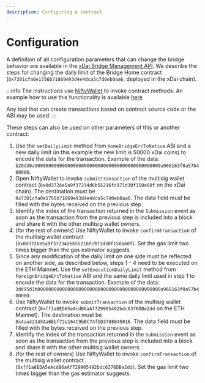 ```yaml
---
description: Configuring a contract
---
```


# Configuration

A definition of all configuration parameters that can change the bridge behavior are available in the [xDai Bridge Management API](/specs/bridges/contracts-management/management-api). We describe the steps for changing the daily limit of the Bridge Home contract (`0x7301cfa0e1756b71869e93d4e4dca5c7d0eb0aa6`, deployed in the xDai chain).

:::info
The instructions use [NiftyWallet](https://chrome.google.com/webstore/detail/nifty-wallet/jbdaocneiiinmjbjlgalhcelgbejmnid) to invoke contract methods. An example how to use this functionality is available [here](https://medium.com/poa-network/nifty-wallet-now-supports-interactions-with-smart-contracts-5e8c43c19e3a)

Any tool that can create transactions based on contract source code or the ABI may be used.
:::

These steps can also be used on other parameters of this or another contract:

1. Use the `setDailyLimit` method from `HomeBridgeErcToNative` ABI and a new daily limit (in this example the new limit is 50000 xDai coins) to encode the data for the transaction. Example of the data: `b20d30a9000000000000000000000000000000000000000000000a968163f0a57b400000`.
2. Open NiftyWallet to invoke `submitTransaction` of the multisig wallet contract (`0x0d3726e5a9f37234d6b55216fc971d30f150a60f` on the xDai chain). The destination must be `0x7301cfa0e1756b71869e93d4e4dca5c7d0eb0aa6`. The data field must be filled with the bytes received on the previous step.
3. Identify the index of the transaction returned in the `Submission` event as soon as the transaction from the previous step is included into a block and share it with the other multisig wallet owners.
4. (for the rest of owners) Use NiftyWallet to invoke `confirmTransaction` of the multisig wallet contract (`0x0d3726e5a9f37234d6b55216fc971d30f150a60f`). Set the gas limit two times bigger than the gas estimator suggests.
5. Since any modification of the daily limit on one side must be reflected on another side,  as described below, steps 1 - 4 need to be executed on the ETH Mainnet. Use the `setExecutionDailyLimit` method from `ForeignBridgeErcToNative` ABI and the same daily limit used in step 1 to encode the data for the transaction. Example of the data: `3dd95d1b000000000000000000000000000000000000000000000a968163f0a57b400000`.
6. Use NiftyWallet to invoke `submitTransaction` of the multisig wallet contract (`0xff1a8EDA5eAcdB6aAf729905492bdc6376DBe2dd` on the ETH Mainnet). The destination must be `0x4aa42145Aa6Ebf72e164C9bBC74fbD3788045016`. The data field must be filled with the bytes received on the previous step.
7. Identify the index of the transaction returned in the `Submission` event as soon as the transaction from the previous step is included into a block and share it with the other multisig wallet owners.
8. (for the rest of owners) Use NiftyWallet to invoke `confirmTransaction` of the multisig wallet contract (`0xff1a8EDA5eAcdB6aAf729905492bdc6376DBe2dd`). Set the gas limit two times bigger than the gas estimator suggests.
